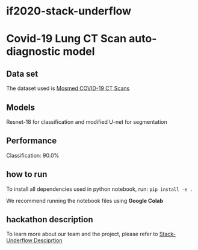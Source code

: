 # if2020-stack-underflow
# Covid-19 Lung CT Scan auto-diagnostic model

## Data set
The dataset used is [Mosmed COVID-19 CT Scans](https://www.kaggle.com/andrewmvd/mosmed-covid19-ct-scans)
## Models
Resnet-18 for classification and modified U-net for segmentation
## Performance
Classification: 90.0% 
## how to run
To install all dependencies used in python notebook, run:
`pip install -e .`

We recommend running the notebook files using **Google Colab**
## hackathon description 
To learn more about our team and the project, please refer to [Stack-Underflow Desciprtion](https://github.com/richardxuyixuan/covid_detector/blob/main/Stack-Underflow-Description.pdf)

